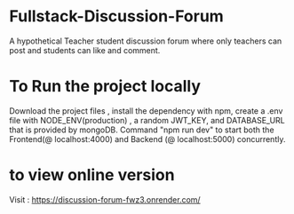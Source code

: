 # Fullstack-Discussion-Forum
A hypothetical Teacher student discussion forum where only teachers can post and students can like and comment.

# To Run the project locally
Download the project files , install the dependency with npm, create a .env file with NODE_ENV(production) , a random JWT_KEY, and DATABASE_URL that is provided by mongoDB. Command "npm run dev" to start both the Frontend(@ localhost:4000) and Backend (@ localhost:5000) concurrently. 

# to view online version
Visit : https://discussion-forum-fwz3.onrender.com/


